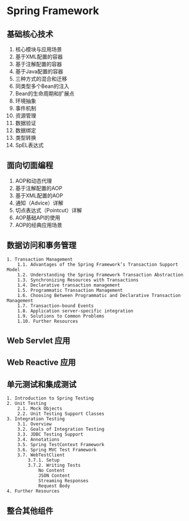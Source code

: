 # Spring Framework <Badge type="tip" text="v5.3.x" />

## 基础核心技术 <Badge type="danger" text="100%" />

1. 核心模块与应用场景
1. 基于XML配置的容器
1. 基于注解配置的容器
1. 基于Java配置的容器
1. 三种方式的混合和迁移
1. 同类型多个Bean的注入
1. Bean的生命周期和扩展点
1. 环境抽象
1. 事件机制
1. 资源管理
1. 数据验证
1. 数据绑定
1. 类型转换
1. SpEL表达式

## 面向切面编程
1. AOP和动态代理
1. 基于注解配置的AOP
1. 基于XML配置的AOP
1. 通知（Advice）详解
1. 切点表达式（Pointcut）详解
1. AOP基础API的使用
1. AOP的经典应用场景

## 数据访问和事务管理



```
1. Transaction Management
    1.1. Advantages of the Spring Framework’s Transaction Support Model
    1.2. Understanding the Spring Framework Transaction Abstraction
    1.3. Synchronizing Resources with Transactions
    1.4. Declarative transaction management
    1.5. Programmatic Transaction Management
    1.6. Choosing Between Programmatic and Declarative Transaction Management
    1.7. Transaction-bound Events
    1.8. Application server-specific integration
    1.9. Solutions to Common Problems
    1.10. Further Resources
```

## Web Servlet 应用

## Web Reactive 应用

## 单元测试和集成测试

```
1. Introduction to Spring Testing
2. Unit Testing
    2.1. Mock Objects
    2.2. Unit Testing Support Classes
3. Integration Testing
    3.1. Overview
    3.2. Goals of Integration Testing
    3.3. JDBC Testing Support
    3.4. Annotations
    3.5. Spring TestContext Framework
    3.6. Spring MVC Test Framework
    3.7. WebTestClient
        3.7.1. Setup
        3.7.2. Writing Tests
            No Content
            JSON Content
            Streaming Responses
            Request Body
4. Further Resources
```

## 整合其他组件
